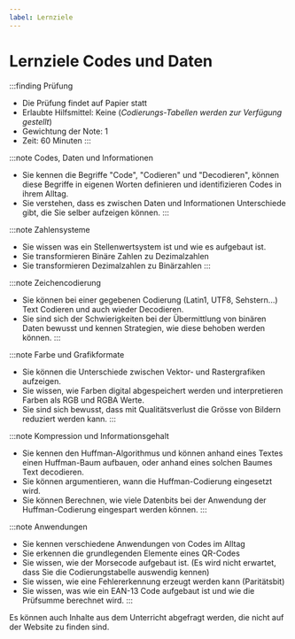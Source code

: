 ```yaml
---
label: Lernziele
---
```


# Lernziele Codes und Daten

:::finding Prüfung
- Die Prüfung findet auf Papier statt
- Erlaubte Hilfsmittel: Keine (*Codierungs-Tabellen werden zur Verfügung gestellt*)
- Gewichtung der Note: 1
- Zeit: 60 Minuten
:::

:::note Codes, Daten und Informationen
- Sie kennen die Begriffe "Code", "Codieren" und "Decodieren", können diese Begriffe in eigenen Worten definieren und identifizieren Codes in ihrem Alltag.
- Sie verstehen, dass es zwischen Daten und Informationen Unterschiede gibt, die Sie selber aufzeigen können.
:::

:::note Zahlensysteme
- Sie wissen was ein Stellenwertsystem ist und wie es aufgebaut ist.
- Sie transformieren Binäre Zahlen zu Dezimalzahlen
- Sie transformieren Dezimalzahlen zu Binärzahlen
:::

:::note Zeichencodierung
- Sie können bei einer gegebenen Codierung (Latin1, UTF8, Sehstern...) Text Codieren und auch wieder Decodieren.
- Sie sind sich der Schwierigkeiten bei der Übermittlung von binären Daten bewusst und kennen Strategien, wie diese behoben werden können.
:::

:::note Farbe und Grafikformate
- Sie können die Unterschiede zwischen Vektor- und Rastergrafiken aufzeigen.
- Sie wissen, wie Farben digital abgespeichert werden und interpretieren Farben als RGB und RGBA Werte.
- Sie sind sich bewusst, dass mit Qualitätsverlust die Grösse von Bildern reduziert werden kann.
:::

:::note Kompression und Informationsgehalt
- Sie kennen den Huffman-Algorithmus und können anhand eines Textes einen Huffman-Baum aufbauen, oder anhand eines solchen Baumes Text decodieren.
- Sie können argumentieren, wann die Huffman-Codierung eingesetzt wird.
- Sie können Berechnen, wie viele Datenbits bei der Anwendung der Huffman-Codierung eingespart werden können.
:::

:::note Anwendungen
- Sie kennen verschiedene Anwendungen von Codes im Alltag
- Sie erkennen die grundlegenden Elemente eines QR-Codes
- Sie wissen, wie der Morsecode aufgebaut ist. (Es wird nicht erwartet, dass Sie die Codierungstabelle auswendig kennen)
- Sie wissen, wie eine Fehlererkennung erzeugt werden kann (Paritätsbit)
- Sie wissen, was wie ein EAN-13 Code aufgebaut ist und wie die Prüfsumme berechnet wird.
:::

Es können auch Inhalte aus dem Unterricht abgefragt werden, die nicht auf der Website zu finden sind.
